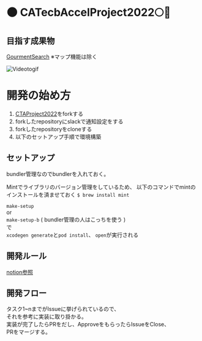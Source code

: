 # 🌑 CATecbAccelProject2022🌕🐇
## 目指す成果物
[GourmentSearch](https://github.com/sosuiiii/GourmentSearch)
※マップ機能は除く  

![Videotogif](https://user-images.githubusercontent.com/41160560/111022384-ca692480-8415-11eb-82ab-6dc65c13a768.gif)

# 開発の始め方
1. [CTAProject2022](https://github.com/sosuiiii/CTAProject2022)をforkする
2. forkしたrepositoryにslackで通知設定をする
3. forkしたrepositoryをcloneする
4. 以下のセットアップ手順で環境構築

## セットアップ
bundler管理なのでbundlerを入れておく。

Mintでライブラリのバージョン管理をしているため、
以下のコマンドでmintのインストールを済ませておく
`$ brew install mint`

`make-setup`  
or  
`make-setup-b` ( bundler管理の人はこっちを使う )  
で  
`xcodegen generate`と`pod install`、 `open`が実行される  
## 開発ルール
[notion参照](https://www.notion.so/Accel-ecec9a6125734c7aa2705515df463474)
## 開発フロー
タスク1~nまでがIssueに挙げられているので、  
それを参考に実装に取り掛かる。  
実装が完了したらPRをだし、ApproveをもらったらIssueをClose、  
PRをマージする。  
